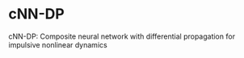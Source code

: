 # cNN-DP
cNN-DP: Composite neural network with differential propagation for impulsive nonlinear dynamics

